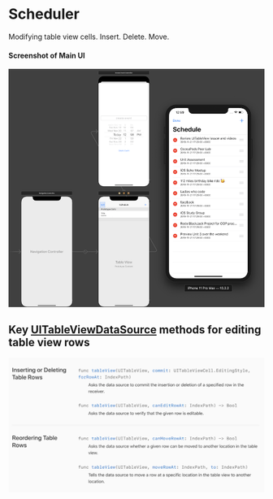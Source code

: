# Scheduler

Modifying table view cells. Insert. Delete. Move.

#### Screenshot of Main UI
![scheduler app](Assets/scheduler-app.png)

## Key [UITableViewDataSource](https://developer.apple.com/documentation/uikit/uitableviewdatasource) methods for editing table view rows
![datasource protocol methods](Assets/tableview-editing-protocol-methods.png)
